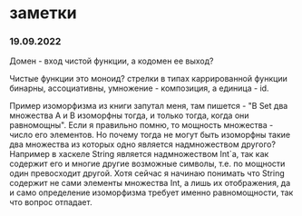 # заметки

### 19.09.2022

Домен - вход чистой функции, а кодомен ее выход?

Чистые функции это моноид? стрелки в типах каррированной функции бинарны, ассоциативны, умножение - композиция, а единица - id.

Пример изоморфизма из книги запутал меня, там пишется - "В Set два множества А и В изоморфны тогда, и только тогда, когда они равномощны". Если я правильно помню, то мощность множества - число его элементов. Но почему тогда не могут быть изоморфны такие два множества из которых одно является надмножеством другого? Например в хаскеле String является надмножеством Int`а, так как содержит его и многие другие возможные символы, т.е. по мощности один превосходит другой. Хотя сейчас я начинаю понимать что String содержит не сами элементы множества Int, а лишь их отображения, да и само определение изоморфизма требует именно равномощности, так что вопрос отпадает.

